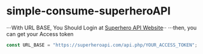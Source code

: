 # simple-consume-superheroAPI

⋅⋅⋅With URL BASE, You Should Login at [Superhero API Website](https://superheroapi.com/)⋅⋅
⋅⋅⋅then, you can get your Access token 


```javascript
const URL_BASE = "https://superheroapi.com/api.php/YOUR_ACCESS_TOKEN";
```
